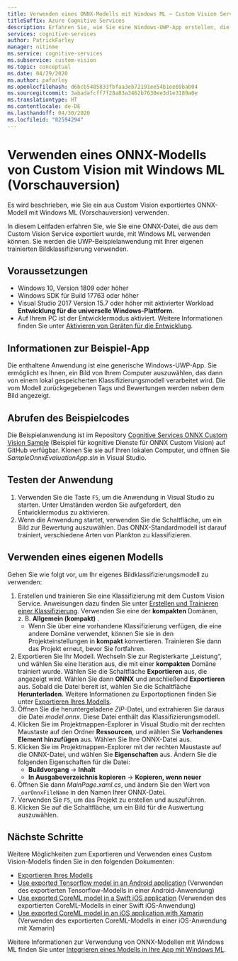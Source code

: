 ```yaml
---
title: Verwenden eines ONNX-Modells mit Windows ML – Custom Vision Service
titleSuffix: Azure Cognitive Services
description: Erfahren Sie, wie Sie eine Windows-UWP-App erstellen, die ein aus Azure Cognitive Services exportiertes ONNX-Modell verwendet.
services: cognitive-services
author: PatrickFarley
manager: nitinme
ms.service: cognitive-services
ms.subservice: custom-vision
ms.topic: conceptual
ms.date: 04/29/2020
ms.author: pafarley
ms.openlocfilehash: d6bcb5485833fbfaa3eb72191ee54b1ee69bab04
ms.sourcegitcommit: 3abadafcff7f28a83a3462b7630ee3d1e3189a0e
ms.translationtype: HT
ms.contentlocale: de-DE
ms.lasthandoff: 04/30/2020
ms.locfileid: "82594294"
---
```

# <a name="use-an-onnx-model-from-custom-vision-with-windows-ml-preview"></a>Verwenden eines ONNX-Modells von Custom Vision mit Windows ML (Vorschauversion)

Es wird beschrieben, wie Sie ein aus Custom Vision exportiertes ONNX-Modell mit Windows ML (Vorschauversion) verwenden.

In diesem Leitfaden erfahren Sie, wie Sie eine ONNX-Datei, die aus dem Custom Vision Service exportiert wurde, mit Windows ML verwenden können. Sie werden die UWP-Beispielanwendung mit Ihrer eigenen trainierten Bildklassifizierung verwenden.

## <a name="prerequisites"></a>Voraussetzungen

* Windows 10, Version 1809 oder höher
* Windows SDK für Build 17763 oder höher
* Visual Studio 2017 Version 15.7 oder höher mit aktivierter Workload __Entwicklung für die universelle Windows-Plattform__.
* Auf Ihrem PC ist der Entwicklermodus aktiviert. Weitere Informationen finden Sie unter [Aktivieren von Geräten für die Entwicklung](https://docs.microsoft.com/windows/uwp/get-started/enable-your-device-for-development).

## <a name="about-the-example-app"></a>Informationen zur Beispiel-App

Die enthaltene Anwendung ist eine generische Windows-UWP-App. Sie ermöglicht es Ihnen, ein Bild von Ihrem Computer auszuwählen, das dann von einem lokal gespeicherten Klassifizierungsmodell verarbeitet wird. Die vom Modell zurückgegebenen Tags und Bewertungen werden neben dem Bild angezeigt.

## <a name="get-the-example-code"></a>Abrufen des Beispielcodes

Die Beispielanwendung ist im Repository [Cognitive Services ONNX Custom Vision Sample](https://github.com/Azure-Samples/cognitive-services-onnx-customvision-sample) (Beispiel für kognitive Dienste für ONNX Custom Vision) auf GitHub verfügbar. Klonen Sie sie auf Ihren lokalen Computer, und öffnen Sie *SampleOnnxEvaluationApp.sln* in Visual Studio.

## <a name="test-the-application"></a>Testen der Anwendung

1. Verwenden Sie die Taste `F5`, um die Anwendung in Visual Studio zu starten. Unter Umständen werden Sie aufgefordert, den Entwicklermodus zu aktivieren.
1. Wenn die Anwendung startet, verwenden Sie die Schaltfläche, um ein Bild zur Bewertung auszuwählen. Das ONNX-Standardmodell ist darauf trainiert, verschiedene Arten von Plankton zu klassifizieren.

## <a name="use-your-own-model"></a>Verwenden eines eigenen Modells

Gehen Sie wie folgt vor, um Ihr eigenes Bildklassifizierungsmodell zu verwenden:

1. Erstellen und trainieren Sie eine Klassifizierung mit dem Custom Vision Service. Anweisungen dazu finden Sie unter [Erstellen und Trainieren einer Klassifizierung](https://docs.microsoft.com/azure/cognitive-services/custom-vision-service/getting-started-build-a-classifier). Verwenden Sie eine der **kompakten** Domänen, z. B. **Allgemein (kompakt)** . 
   * Wenn Sie über eine vorhandene Klassifizierung verfügen, die eine andere Domäne verwendet, können Sie sie in den Projekteinstellungen in **kompakt** konvertieren. Trainieren Sie dann das Projekt erneut, bevor Sie fortfahren.
1. Exportieren Sie Ihr Modell. Wechseln Sie zur Registerkarte „Leistung“, und wählen Sie eine Iteration aus, die mit einer **kompakten** Domäne trainiert wurde. Wählen Sie die Schaltfläche **Exportieren** aus, die angezeigt wird. Wählen Sie dann **ONNX** und anschließend **Exportieren** aus. Sobald die Datei bereit ist, wählen Sie die Schaltfläche **Herunterladen**. Weitere Informationen zu Exportoptionen finden Sie unter [Exportieren Ihres Modells](https://docs.microsoft.com/azure/cognitive-services/custom-vision-service/export-your-model).
1. Öffnen Sie die heruntergeladene *ZIP*-Datei, und extrahieren Sie daraus die Datei *model.onnx*. Diese Datei enthält das Klassifizierungsmodell.
1. Klicken Sie im Projektmappen-Explorer in Visual Studio mit der rechten Maustaste auf den Ordner **Ressourcen**, und wählen Sie __Vorhandenes Element hinzufügen__ aus. Wählen Sie Ihre ONNX-Datei aus.
1. Klicken Sie im Projektmappen-Explorer mit der rechten Maustaste auf die ONNX-Datei, und wählen Sie **Eigenschaften** aus. Ändern Sie die folgenden Eigenschaften für die Datei:
   * __Buildvorgang__ -> __Inhalt__
   * __In Ausgabeverzeichnis kopieren__ -> __Kopieren, wenn neuer__
1. Öffnen Sie dann _MainPage.xaml.cs_, und ändern Sie den Wert von `_ourOnnxFileName` in den Namen Ihrer ONNX-Datei.
1. Verwenden Sie `F5`, um das Projekt zu erstellen und auszuführen.
1. Klicken Sie auf die Schaltfläche, um ein Bild für die Auswertung auszuwählen.

## <a name="next-steps"></a>Nächste Schritte

Weitere Möglichkeiten zum Exportieren und Verwenden eines Custom Vision-Modells finden Sie in den folgenden Dokumenten:

* [Exportieren Ihres Modells](https://docs.microsoft.com/azure/cognitive-services/custom-vision-service/export-your-model)
* [Use exported Tensorflow model in an Android application](https://github.com/Azure-Samples/cognitive-services-android-customvision-sample) (Verwenden des exportierten Tensorflow-Modells in einer Android-Anwendung)
* [Use exported CoreML model in a Swift iOS application](https://go.microsoft.com/fwlink/?linkid=857726) (Verwenden des exportierten CoreML-Modells in einer Swift iOS-Anwendung)
* [Use exported CoreML model in an iOS application with Xamarin](https://github.com/xamarin/ios-samples/tree/master/ios11/CoreMLAzureModel) (Verwenden des exportierten CoreML-Modells in einer iOS-Anwendung mit Xamarin)

Weitere Informationen zur Verwendung von ONNX-Modellen mit Windows ML finden Sie unter [Integrieren eines Modells in Ihre App mit Windows ML](/windows/ai/windows-ml/integrate-model).
